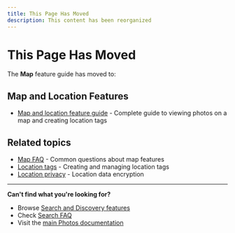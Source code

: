 ```yaml
---
title: This Page Has Moved
description: This content has been reorganized
---
```


# This Page Has Moved

The **Map** feature guide has moved to:

## Map and Location Features
- [Map and location feature guide](/photos/features/search-and-discovery/map-and-location) - Complete guide to viewing photos on a map and creating location tags

## Related topics
- [Map FAQ](/photos/faq/search-and-discovery#map) - Common questions about map features
- [Location tags](/photos/faq/search-and-discovery#location-tags) - Creating and managing location tags
- [Location privacy](/photos/faq/security-and-privacy#location-tags-encrypted) - Location data encryption

---

**Can't find what you're looking for?**
- Browse [Search and Discovery features](/photos/features/search-and-discovery/)
- Check [Search FAQ](/photos/faq/search-and-discovery)
- Visit the [main Photos documentation](/photos/)
